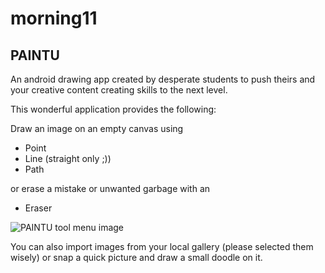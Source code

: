 # morning11

## **PAINTU**

An android drawing app created by desperate students to push theirs and your
creative content creating skills to the next level.

This wonderful application provides the following:

Draw an image on an empty canvas using
* Point
* Line (straight only ;))
* Path

or erase a mistake or unwanted garbage with an
* Eraser

![PAINTU tool menu image](https://github.com/sw19-tug/morning11/raw/develop/images/toolSelection.jpg)

You can also import images from your local gallery (please selected them wisely)
or snap a quick picture and draw a small doodle on it. 

